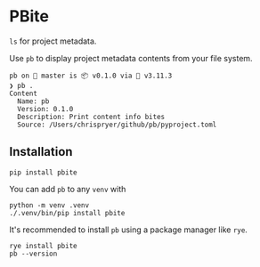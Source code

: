 # PBite

`ls` for project metadata.

Use `pb` to display project metadata contents from your file system.

```
pb on  master is 📦 v0.1.0 via 🐍 v3.11.3 
❯ pb .
Content
  Name: pb
  Version: 0.1.0
  Description: Print content info bites
  Source: /Users/chrispryer/github/pb/pyproject.toml
```

## Installation

```
pip install pbite
```

You can add `pb` to any `venv` with
```
python -m venv .venv
./.venv/bin/pip install pbite
```

It's recommended to install `pb` using a package manager like `rye`.
```
rye install pbite
pb --version
```